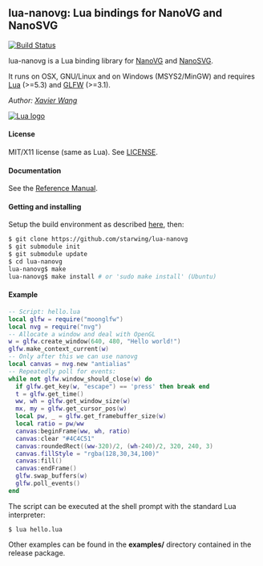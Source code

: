 ## lua-nanovg: Lua bindings for NanoVG and NanoSVG

[![Build Status](https://travis-ci.org/starwing/lua-nanovg.svg?branch=master)](https://travis-ci.org/starwing/lua-nanovg)

lua-nanovg is a Lua binding library for [NanoVG](https://github.com/memononen/nanovg/) and [NanoSVG](https://github.com/memononen/nanosvg/).

It runs on OSX, GNU/Linux and on Windows (MSYS2/MinGW) and requires 
[Lua](http://www.lua.org/) (>=5.3)
and [GLFW](http://www.glfw.org/download.html) (>=3.1).

_Author:_ _[Xavier Wang](https://github.com/starwing)_

[![Lua logo](./doc/powered-by-lua.gif)](http://www.lua.org/)

#### License

MIT/X11 license (same as Lua). See [LICENSE](./LICENSE).

#### Documentation

See the [Reference Manual](https://starwing.github.io/lua-nanovg/doc/index.html).

#### Getting and installing

Setup the build environment as described [here](https://github.com/stetre/moonlibs), then:

```sh
$ git clone https://github.com/starwing/lua-nanovg
$ git submodule init
$ git submodule update
$ cd lua-nanovg
lua-nanovg$ make
lua-nanovg$ make install # or 'sudo make install' (Ubuntu)
```

#### Example

```lua
-- Script: hello.lua
local glfw = require("moonglfw")
local nvg = require("nvg")
-- Allocate a window and deal with OpenGL
w = glfw.create_window(640, 480, "Hello world!")
glfw.make_context_current(w)
-- Only after this we can use nanovg
local canvas = nvg.new "antialias"
-- Repeatedly poll for events:
while not glfw.window_should_close(w) do
  if glfw.get_key(w, "escape") == 'press' then break end
  t = glfw.get_time()
  ww, wh = glfw.get_window_size(w)
  mx, my = glfw.get_cursor_pos(w)
  local pw, _ = glfw.get_framebuffer_size(w)
  local ratio = pw/ww
  canvas:beginFrame(ww, wh, ratio)
  canvas:clear "#4C4C51"
  canvas:roundedRect((ww-320)/2, (wh-240)/2, 320, 240, 3)
  canvas.fillStyle = "rgba(128,30,34,100)"
  canvas:fill()
  canvas:endFrame()
  glfw.swap_buffers(w)
  glfw.poll_events()
end
```

The script can be executed at the shell prompt with the standard Lua interpreter:

```shell
$ lua hello.lua
```

Other examples can be found in the **examples/** directory contained in the release package.
